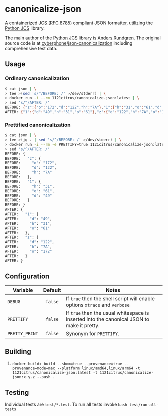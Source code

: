# canonicalize-json

A containerized [JCS (RFC 8785)](https://datatracker.ietf.org/doc/html/rfc8785) compliant JSON formatter, utilizing the [Python JCS](https://pypi.org/project/jcs) library.

The main author of the [Python JCS](https://pypi.org/project/jcs) library is
[Anders Rundgren](https://github.com/cyberphone). The original source code is at [cyberphone/json-canonicalization](https://github.com/cyberphone/json-canonicalization/tree/master/python3) including comprehensive test data.

## Usage

### Ordinary canonicalization

```sh
$ cat json | \
> tee >(sed 's/^/BEFORE: /' >/dev/stderr) | \
> docker run -i --rm 1121citrus/canonicalize-json:latest | \
> sed 's/^/AFTER: /'
BEFORE: {"z":{"o":"172","d":"122","h":"7A"},"1":{"h":"31","o":"61","d":"49"}}
AFTER: {"1":{"d":"49","h":"31","o":"61"},"z":{"d":"122","h":"7A","o":"172"}}
```

### Prettified canonicalization

```sh
$ cat json | \
> tee >(jq . | sed 's/^/BEFORE: /' >/dev/stderr) | \
> docker run -i --rm -e PRETTIFY=true 1121citrus/canonicalize-json:latest | \
> sed 's/^/AFTER: /'
BEFORE: {
BEFORE:   "z": {
BEFORE:     "o": "172",
BEFORE:     "d": "122",
BEFORE:     "h": "7A"
BEFORE:   },
BEFORE:   "1": {
BEFORE:     "h": "31",
BEFORE:     "o": "61",
BEFORE:     "d": "49"
BEFORE:   }
BEFORE: }
AFTER: {
AFTER:   "1": {
AFTER:     "d": "49",
AFTER:     "h": "31",
AFTER:     "o": "61"
AFTER:   },
AFTER:   "z": {
AFTER:     "d": "122",
AFTER:     "h": "7A",
AFTER:     "o": "172"
AFTER:   }
AFTER: }
```

## Configuration

| Variable       | Default | Notes                                                                                     |
| -------------- | :-----: | ----------------------------------------------------------------------------------------- |
| `DEBUG`        | `false` | If `true` then the shell script will enable options `xtrace` and `verbose`                  |
| `PRETTIFY`     | `false` | If `true` then the usual whitespace is inserted into the canonical JSON to make it pretty. |
| `PRETTY_PRINT` | `false` | Synonym for `PRETTIFY`.                                                                     |

## Building

1. `docker buildx build --sbom=true --provenance=true --provenance=mode=max --platform linux/amd64,linux/arm64 -t 1121citrus/canonicalize-json:latest -t 1121citrus/canonicalize-json:x.y.z --push .`

## Testing

Individual tests are `test/*.test`. To run all tests invoke `bash test/run-all-tests`

<!--
## Releasing

1. [Draft a new release on GitHub](https://github.com/1121citrus/canonicalize-json/releases/new)
-->

